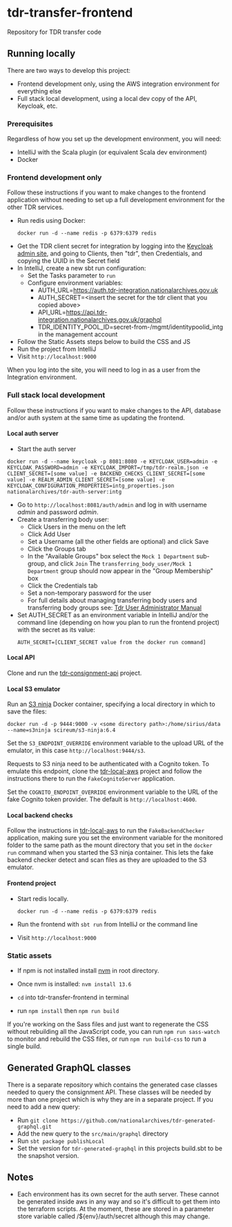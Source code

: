 # tdr-transfer-frontend
Repository for TDR transfer code

## Running locally

There are two ways to develop this project:

- Frontend development only, using the AWS integration environment for everything else
- Full stack local development, using a local dev copy of the API, Keycloak, etc.

### Prerequisites

Regardless of how you set up the development environment, you will need:

- IntelliJ with the Scala plugin (or equivalent Scala dev environment)
- Docker

### Frontend development only

Follow these instructions if you want to make changes to the frontend application without needing to set up a full
development environment for the other TDR services.

- Run redis using Docker:
  ```
  docker run -d --name redis -p 6379:6379 redis
  ```
- Get the TDR client secret for integration by logging into the [Keycloak admin site][auth-admin], and going to Clients,
  then "tdr", then Credentials, and copying the UUID in the Secret field
- In IntelliJ, create a new sbt run configuration:
  - Set the Tasks parameter to `run`
  - Configure environment variables:
    - AUTH_URL=https://auth.tdr-integration.nationalarchives.gov.uk
    - AUTH_SECRET=\<insert the secret for the tdr client that you copied above\>
    - API_URL=https://api.tdr-integration.nationalarchives.gov.uk/graphql
    - TDR_IDENTITY_POOL_ID=secret-from-/mgmt/identitypoolid_intg in the management account
- Follow the Static Assets steps below to build the CSS and JS
- Run the project from IntelliJ
- Visit `http://localhost:9000`

When you log into the site, you will need to log in as a user from the Integration environment.

[auth-admin]: https://auth.tdr-integration.nationalarchives.gov.uk/auth/admin

### Full stack local development

Follow these instructions if you want to make changes to the API, database and/or auth system at the same time as
updating the frontend.

#### Local auth server

-  Start the auth server
  ```
  docker run -d --name keycloak -p 8081:8080 -e KEYCLOAK_USER=admin -e KEYCLOAK_PASSWORD=admin -e KEYCLOAK_IMPORT=/tmp/tdr-realm.json -e CLIENT_SECRET=[some value] -e BACKEND_CHECKS_CLIENT_SECRET=[some value] -e REALM_ADMIN_CLIENT_SECRET=[some value] -e KEYCLOAK_CONFIGURATION_PROPERTIES=intg_properties.json nationalarchives/tdr-auth-server:intg
  ```
- Go to `http://localhost:8081/auth/admin` and log in with username *admin* and password *admin*.  
- Create a transferring body user:
  - Click Users in the menu on the left
  - Click Add User
  - Set a Username (all the other fields are optional) and click Save
  - Click the Groups tab
  - In the "Available Groups" box select the `Mock 1 Department` sub-group, and click `Join`
    The `transferring_body_user/Mock 1 Department` group should now appear in the "Group Membership" box
  - Click the Credentials tab
  - Set a non-temporary password for the user
  - For full details about managing transferring body users and transferring body groups see: [Tdr User Administrator Manual](https://github.com/nationalarchives/tdr-dev-documentation/blob/master/tdr-admins/tdr-user-administrator.md)
- Set AUTH_SECRET as an environment variable in IntelliJ and/or the command line (depending on how you plan to run the
  frontend project) with the secret as its value:
  ```
  AUTH_SECRET=[CLIENT_SECRET value from the docker run command]
  ```

#### Local API

Clone and run the [tdr-consignment-api] project.

[tdr-consignment-api]: https://github.com/nationalarchives/tdr-consignment-api

#### Local S3 emulator

Run an [S3 ninja] Docker container, specifying a local directory in which to save the files:

```
docker run -d -p 9444:9000 -v <some directory path>:/home/sirius/data --name=s3ninja scireum/s3-ninja:6.4
```

Set the `S3_ENDPOINT_OVERRIDE` environment variable to the upload URL of the emulator, in this case
`http://localhost:9444/s3`.

Requests to S3 ninja need to be authenticated with a Cognito token. To emulate this endpoint, clone the
[tdr-local-aws] project and follow the instructions there to run the `FakeCognitoServer` application.

Set the `COGNITO_ENDPOINT_OVERRIDE` environment variable to the URL of the fake Cognito token provider.
The default is `http://localhost:4600`.

[S3 ninja]: https://s3ninja.net/
[tdr-local-aws]: https://github.com/nationalarchives/tdr-local-aws

#### Local backend checks

Follow the instructions in [tdr-local-aws] to run the `FakeBackendChecker` application, making sure you set
the environment variable for the monitored folder to the same path as the mount directory that you set in
the `docker run` command when you started the S3 ninja container. This lets the fake backend checker detect
and scan files as they are uploaded to the S3 emulator.

#### Frontend project

* Start redis locally.

    `docker run -d --name redis -p 6379:6379 redis`
* Run the frontend with `sbt run` from IntelliJ or the command line
* Visit `http://localhost:9000`

### Static assets

* If npm is not installed install [nvm](https://github.com/nvm-sh/nvm) in root directory.

* Once nvm is installed:
    `nvm install 13.6`

* `cd` into tdr-transfer-frontend in terminal

* run  `npm install` then `npm run build`

If you're working on the Sass files and just want to regenerate the CSS without rebuilding all the JavaScript code, you
can run `npm run sass-watch` to monitor and rebuild the CSS files, or run `npm run build-css` to run a single build.

## Generated GraphQL classes

There is a separate repository which contains the generated case classes needed to query the consignment API. 
These classes will be needed by more than one project which is why they are in a separate project.
If you need to add a new query:

* Run `git clone https://github.com/nationalarchives/tdr-generated-graphql.git`
* Add the new query to the `src/main/graphql` directory
* Run `sbt package publishLocal`
* Set the version for `tdr-generated-graphql` in this projects build.sbt to be the snapshot version.

## Notes
* Each environment has its own secret for the auth server. These cannot be generated inside aws in any way and so it's difficult to get them into the terraform scripts. At the moment, these are stored in a parameter store variable called /${env}/auth/secret although this may change.

